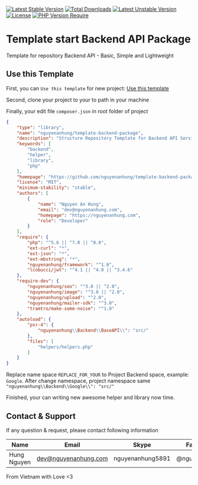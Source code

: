 [![Latest Stable Version](http://poser.pugx.org/nguyenanhung/template-backend-package/v)](https://packagist.org/packages/template-backend-package) [![Total Downloads](http://poser.pugx.org/nguyenanhung/template-backend-package/downloads)](https://packagist.org/packages/nguyenanhung/template-backend-package) [![Latest Unstable Version](http://poser.pugx.org/nguyenanhung/template-backend-package/v/unstable)](https://packagist.org/packages/nguyenanhung/template-backend-package) [![License](http://poser.pugx.org/nguyenanhung/template-backend-package/license)](https://packagist.org/packages/nguyenanhung/template-backend-package) [![PHP Version Require](http://poser.pugx.org/nguyenanhung/template-backend-package/require/php)](https://packagist.org/packages/nguyenanhung/template-backend-package)

# Template start Backend API Package

Template for repository Backend API - Basic, Simple and Lightweight

## Use this Template

First, you can `Use this template` for new project: [Use this template](https://github.com/nguyenanhung/template-backend-package/generate)

Second, clone your project to your to path in your machine

Finally, your edit file `composer.json` in root folder of project

```json
{
    "type": "library",
    "name": "nguyenanhung/template-backend-package",
    "description": "Structure Repository Template for Backend API Service Package",
    "keywords": [
        "backend",
        "helper",
        "library",
        "php"
    ],
    "homepage": "https://github.com/nguyenanhung/template-backend-package",
    "license": "MIT",
    "minimum-stability": "stable",
    "authors": [
        {
            "name": "Nguyen An Hung",
            "email": "dev@nguyenanhung.com",
            "homepage": "https://nguyenanhung.com",
            "role": "Developer"
        }
    ],
    "require": {
        "php": "^5.6 || ^7.0 || ^8.0",
        "ext-curl": "*",
        "ext-json": "*",
        "ext-mbstring": "*",
        "nguyenanhung/framework": "^1.0",
        "lcobucci/jwt": "^4.1 || ^4.0 || ^3.4.6"
    },
    "require-dev": {
        "nguyenanhung/seo": "^3.0 || ^2.0",
        "nguyenanhung/image": "^3.0 || ^2.0",
        "nguyenanhung/upload": "^2.0",
        "nguyenanhung/mailer-sdk": "^3.0",
        "tramtro/make-some-noise": "^1.0"
    },
    "autoload": {
        "psr-4": {
            "nguyenanhung\\Backend\\BaseAPI\\": "src/"
        },
        "files": [
            "helpers/helpers.php"
        ]
    }
}
```

Replace name space `REPLACE_FOR_YOUR` to Project Backend space, example: `Google`. After change namespace, project namespace same `"nguyenanhung\\Backend\\Google\\": "src/"`

Finished, your can writing new awesome helper and library now time.

## Contact & Support

If any question & request, please contact following information

| Name        | Email                | Skype            | Facebook      |
|-------------|----------------------|------------------|---------------|
| Hung Nguyen | dev@nguyenanhung.com | nguyenanhung5891 | @nguyenanhung |

From Vietnam with Love <3